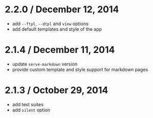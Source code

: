 2.2.0 / December 12, 2014
==================
  * add `--ftpl`, `--dtpl` and `view` options
  * add default templates and style of the app
  
2.1.4 / December 11, 2014
==================
  * update `serve-markdown` version
  * provide custom template and style support for markdown pages

2.1.3 / October 29, 2014
==================

  * add test suites
  * add `silent` option
